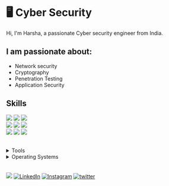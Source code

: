 # 🖥 Cyber Security

Hi, I'm Harsha, a passionate Cyber security engineer from India.

## I am passionate about:

- Network security
- Cryptography
- Penetration Testing
- Application Security
## Skills

<img src="https://img.shields.io/badge/PHP-ff7851" /> <img src="https://img.shields.io/badge/HTML-44b2fb" /> 
<img src="https://img.shields.io/badge/CSS3 -ffc742" /> <br>
<img src="https://img.shields.io/badge/Javascript -563d7c" /> <img src="https://img.shields.io/badge/Python -41b883" />
<img src="https://img.shields.io/badge/Networking -FF0000"/> <br>
<img src="https://img.shields.io/badge/Linux -1cc4b4" />  <img src="https://img.shields.io/badge/Scripting -FF0000" /> <img src="https://img.shields.io/badge/mySQL -ff7b19" /> 

</br>
<details>
	<summary>Tools</summary>
	<ul>
    	<li>Metasploit</li>
		<li>Burp suite</li>
		<li>Nmap</li>
		<li>Wireshark</li>
    </ul>

</details>

<details>
	<summary>Operating Systems</summary>
	<ul>
		<li>Windows</li>
        <li>Linux</li>
	</ul>
</details>
</br>
</br>
<a href="https://harsha-ambati.github.io/Harsha/"><img src="https://img.shields.io/badge/🔽Download_My_CV-002366"/></a>
<a href="https://www.linkedin.com/in/harsha-ambati/"><img src="https://img.shields.io/badge/LinkedIn-%230077B5.svg?&style=flat-square&logo=linkedin&logoColor=white" alt="LinkedIn"></a>
<a href="https://www.instagram.com/harsha.ambati/"><img src="https://img.shields.io/badge/Instagram-%23E4405F.svg?&style=flat-square&logo=instagram&logoColor=white" alt="Instagram"></a>
<a href="https://twitter.com/harsha0x01"><img src="https://img.shields.io/badge/Twitter-%231877F2.svg?&style=flat-square&logo=twitter&logoColor=white" alt="twitter"></a>
